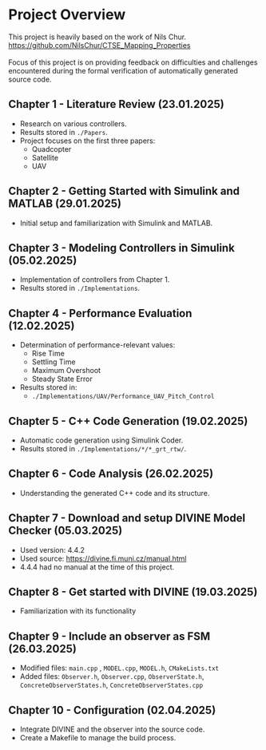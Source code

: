 # Project Overview
This project is heavily based on the work of Nils Chur. <br>
https://github.com/NilsChur/CTSE_Mapping_Properties <br><br>
Focus of this project is on providing feedback on difficulties and challenges <br>
encountered during the formal verification of automatically generated source code.

## Chapter 1 - Literature Review (23.01.2025)
- Research on various controllers.
- Results stored in `./Papers`.
- Project focuses on the first three papers:
  - Quadcopter
  - Satellite
  - UAV

## Chapter 2 - Getting Started with Simulink and MATLAB (29.01.2025)
- Initial setup and familiarization with Simulink and MATLAB.

## Chapter 3 - Modeling Controllers in Simulink (05.02.2025)
- Implementation of controllers from Chapter 1.
- Results stored in `./Implementations`.

## Chapter 4 - Performance Evaluation (12.02.2025)
- Determination of performance-relevant values:
  - Rise Time
  - Settling Time
  - Maximum Overshoot
  - Steady State Error
- Results stored in:
  - `./Implementations/UAV/Performance_UAV_Pitch_Control`

## Chapter 5 - C++ Code Generation (19.02.2025)
- Automatic code generation using Simulink Coder.
- Results stored in `./Implementations/*/*_grt_rtw/`.

## Chapter 6 - Code Analysis (26.02.2025)
- Understanding the generated C++ code and its structure.

## Chapter 7 - Download and setup DIVINE Model Checker (05.03.2025)
- Used version: 4.4.2
- Used source: https://divine.fi.muni.cz/manual.html
- 4.4.4 had no manual at the time of this project.

## Chapter 8 - Get started with DIVINE (19.03.2025)
- Familiarization with its functionality

## Chapter 9 - Include an observer as FSM (26.03.2025)
- Modified files: `main.cpp` , `MODEL.cpp`, `MODEL.h`, `CMakeLists.txt`
- Added files: `Observer.h`, `Observer.cpp`, `ObserverState.h`,<br>
  `ConcreteObserverStates.h`, `ConcreteObserverStates.cpp`

## Chapter 10 - Configuration (02.04.2025)
- Integrate DIVINE and the observer into the source code.
- Create a Makefile to manage the build process.